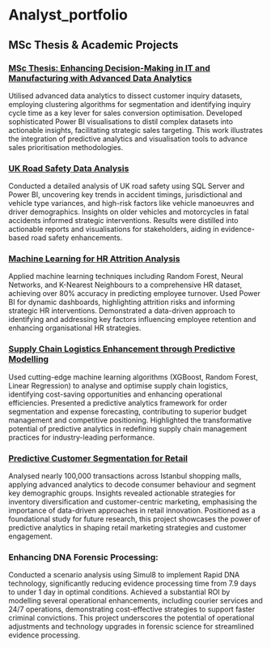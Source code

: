 # Analyst_portfolio

## MSc Thesis & Academic Projects

### [MSc Thesis: Enhancing Decision-Making in IT and Manufacturing with Advanced Data Analytics](https://github.com/siddheshj2308/Analyst_portfolio/tree/4397cc057ae5fdf309ec78050e64ab01b3620f84/MSc%20Thesis)

Utilised advanced data analytics to dissect customer inquiry datasets, employing clustering algorithms for segmentation 
and identifying inquiry cycle time as a key lever for sales conversion optimisation. Developed sophisticated Power BI 
visualisations to distil complex datasets into actionable insights, facilitating strategic sales targeting. This work 
illustrates the integration of predictive analytics and visualisation tools to advance sales prioritisation methodologies. 

### [UK Road Safety Data Analysis](https://github.com/siddheshj2308/Analyst_portfolio/tree/a727d96cae9acb37112f233ab4a0ed7c65b2b5f5/UK%20Road%20Safety%20Analysis)
Conducted a detailed analysis of UK road safety using SQL Server and Power BI, uncovering key trends in accident timings, jurisdictional and vehicle type variances, and high-risk factors like vehicle manoeuvres and driver demographics. Insights on older vehicles and motorcycles in fatal accidents informed strategic interventions. Results were distilled into actionable reports and visualisations for stakeholders, aiding in evidence-based road safety enhancements.

### [Machine Learning for HR Attrition Analysis](https://github.com/siddheshj2308/Analyst_portfolio/tree/b72b15972cc20e1a5d77bfedd92acfeee9081bca/Machine%20Learning%20for%20HR%20Attrition%20Analysis)
Applied machine learning techniques including Random Forest, Neural Networks, and K-Nearest Neighbours to a 
comprehensive HR dataset, achieving over 80% accuracy in predicting employee turnover. Used Power BI for dynamic 
dashboards, highlighting attrition risks and informing strategic HR interventions. Demonstrated a data-driven approach 
to identifying and addressing key factors influencing employee retention and enhancing organisational HR strategies. 

### [Supply Chain Logistics Enhancement through Predictive Modelling](https://github.com/siddheshj2308/Analyst_portfolio/tree/6ed2c2e061571088b9029476076707c46b785806/Supply%20Chain%20Logistic%20Enhancement%20)
Used cutting-edge machine learning algorithms (XGBoost, Random Forest, Linear Regression) to analyse and optimise 
supply chain logistics, identifying cost-saving opportunities and enhancing operational efficiencies. Presented a 
predictive analytics framework for order segmentation and expense forecasting, contributing to superior budget 
management and competitive positioning. Highlighted the transformative potential of predictive analytics in redefining 
supply chain management practices for industry-leading performance. 

### [Predictive Customer Segmentation for Retail](https://github.com/siddheshj2308/Analyst_portfolio/tree/848939285d913d120c6c1a53db02a02c8639e9b1/Predictive%20Customer%20Segmentation%20for%20Retail)
Analysed nearly 100,000 transactions across Istanbul shopping malls, applying advanced analytics to decode consumer 
behaviour and segment key demographic groups. Insights revealed actionable strategies for inventory diversification 
and customer-centric marketing, emphasising the importance of data-driven approaches in retail innovation. Positioned 
as a foundational study for future research, this project showcases the power of predictive analytics in shaping retail 
marketing strategies and customer engagement.

### Enhancing DNA Forensic Processing:
Conducted a scenario analysis using Simul8 to implement Rapid DNA technology, significantly reducing evidence processing time from 7.9 days to under 1 day in optimal conditions. Achieved a substantial ROI by modelling several operational enhancements, including courier services and 24/7 operations, demonstrating cost-effective strategies to support faster criminal convictions. This project underscores the potential of operational adjustments and technology upgrades in forensic science for streamlined evidence processing.  




